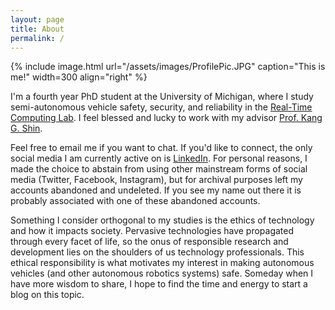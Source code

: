 ```yaml
---
layout: page
title: About
permalink: /
---
```



{% include image.html url="/assets/images/ProfilePic.JPG" caption="This is me!" width=300 align="right" %}

I'm a fourth year PhD student at the University of Michigan, where I study semi-autonomous vehicle
safety, security, and reliability in the <a href="https://rtcl.eecs.umich.edu/rtclweb/">Real-Time Computing Lab</a>.
I feel blessed and lucky to work with my advisor <a href="https://web.eecs.umich.edu/~kgshin/">Prof. Kang G. Shin</a>.

Feel free to email me if you want to chat. If you'd like to connect, the only social media I
am currently active on is <a href="https://www.linkedin.com/in/noah-curran">LinkedIn</a>.
For personal reasons, I made the choice to abstain from using other mainstream forms of social media
(Twitter, Facebook, Instagram), but for archival purposes left my accounts abandoned and undeleted.
If you see my name out there it is probably associated with one of these abandoned accounts.

Something I consider orthogonal to my studies is the ethics of technology and how it impacts society.
Pervasive technologies have propagated through every facet of life, so the onus of responsible research
and development lies on the shoulders of us technology professionals. This ethical responsibility is what
motivates my interest in making autonomous vehicles (and other autonomous robotics systems) safe.
Someday when I have more wisdom to share, I hope to find the time and energy to start a blog on this topic.
